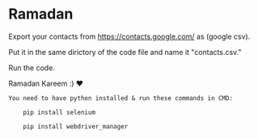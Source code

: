 # Ramadan
Export your contacts from https://contacts.google.com/ as (google csv).

Put it in the same dirictory of the code file and name it "contacts.csv."

Run the code.

Ramadan Kareem :) ♥

	You need to have python installed & run these commands in CMD:
    
		pip install selenium

		pip install webdriver_manager

